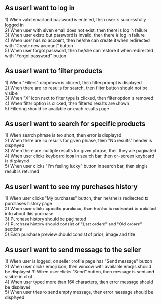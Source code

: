 ## As user I want to log in 
1\) When valid email and password is entered, then user is successfully logged in \
2\) When user with given email does not exist, then there is log in failure \
3\) When user exists but password is invalid, then there is log in failure \
4\) When user has no account, then he/she can create it when redirected with "Create new account" button \
5\) When user forgot password, then he/she can restore it when redirected with "Forgot password" button

## As user I want to filter products
1\) When "Filters" dropdown is clicked, then filter prompt is displayed \
2\) When there are no results for search, then filter button should not be visible \
3\) When "X" icon next to filter type is clicked, then filter option is removed \
4\) When filter option is clicked, then filtered results are shown \
5\) Filtering should be available on each results page

## As user I want to search for specific products
1\) When search phrase is too short, then error is displayed \
2\) When there are no results for given phrase, then "No results" header is displayed \
3\) When there are multiple results for given phrase, then they are paginated \
4\) When user clicks keyboard icon in search bar, then on-screen keyboard is displayed \
5\) When user clicks "I'm feeling lucky" button in search bar, then single result is returned

## As user I want to see my purchases history
1\) When user clicks "My purchases" button, then he/she is redirected to purchases history page \
2\) When user clicks specific purchase, then he/she is redirected to detailed info about this purchase \
3\) Purchase history should be paginated \
4\) Purchase history should consist of "Last orders" and "Old orders" sections \
5\) Each purchase preview should consist of price, image and title

## As user I want to send message to the seller
1\) When user is logged, on seller profile page has "Send message" button \
2\) When user clicks emoji icon, then window with available emojis should be displayed
3\) When user clicks "Send" button, then message is sent and visible in chat \
4\) When user typed more than 160 characters, then error message should be displayed \
5\) When user tries to send empty message, then error message should be displayed